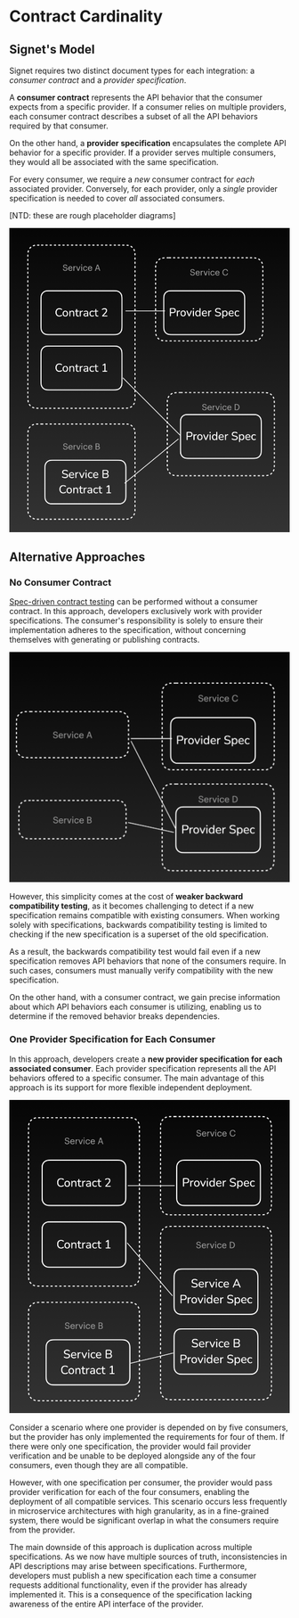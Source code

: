 # Contract Cardinality

## Signet's Model

Signet requires two distinct document types for each integration: a *consumer contract* and a *provider specification*.

A **consumer contract** represents the API behavior that the consumer expects from a specific provider.
If a consumer relies on multiple providers, each consumer contract describes a subset of all the API behaviors required by that consumer.

On the other hand, a **provider specification** encapsulates the complete API behavior for a specific provider.
If a provider serves multiple consumers, they would all be associated with the same specification.

For every consumer, we require a *new* consumer contract for *each* associated provider.
Conversely, for each provider, only a *single* provider specification is needed to cover *all* associated consumers.

[NTD: these are rough placeholder diagrams]

![contracts and specs](../../assets/image-2.png)

## Alternative Approaches

### No Consumer Contract

 [Spec-driven contract testing](/case-study/contract_testing#spec-driven) can be performed without a consumer contract.
 In this approach, developers exclusively work with provider specifications.
 The consumer's responsibility is solely to ensure their implementation adheres to the specification, without concerning themselves with generating or publishing contracts.

 ![No consumer contract](../../assets/image-1.png)

 However, this simplicity comes at the cost of **weaker backward compatibility testing**, as it becomes challenging to detect if a new specification remains compatible with existing consumers.
 When working solely with specifications, backwards compatibility testing is limited to checking if the new specification is a superset of the old specification.

 As a result, the backwards compatibility test would fail even if a new specification removes API behaviors that none of the consumers require.
 In such cases, consumers must manually verify compatibility with the new specification.

 On the other hand, with a consumer contract, we gain precise information about which API behaviors each consumer is utilizing, enabling us to determine if the removed behavior breaks dependencies.

### One Provider Specification for Each Consumer

In this approach, developers create a **new provider specification for each associated consumer**.
Each provider specification represents all the API behaviors offered to a specific consumer.
The main advantage of this approach is its support for more flexible independent deployment.

![One spec per consumer](../../assets/image.png)

Consider a scenario where one provider is depended on by five consumers, but the provider has only implemented the requirements for four of them.
If there were only one specification, the provider would fail provider verification and be unable to be deployed alongside any of the four consumers, even though they are all compatible.

However, with one specification per consumer, the provider would pass provider verification for each of the four consumers, enabling the deployment of all compatible services.
This scenario occurs less frequently in microservice architectures with high granularity, as in a fine-grained system, there would be significant overlap in what the consumers require from the provider.

The main downside of this approach is duplication across multiple specifications.
As we now have multiple sources of truth, inconsistencies in API descriptions may arise between specifications.
Furthermore, developers must publish a new specification each time a consumer requests additional functionality, even if the provider has already implemented it.
This is a consequence of the specification lacking awareness of the entire API interface of the provider.
